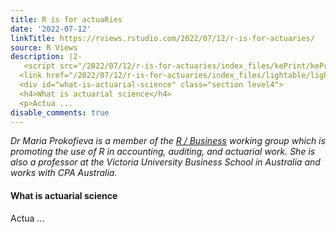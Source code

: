 ```yaml
---
title: R is for actuaRies
date: '2022-07-12'
linkTitle: https://rviews.rstudio.com/2022/07/12/r-is-for-actuaries/
source: R Views
description: |2-
   <script src="/2022/07/12/r-is-for-actuaries/index_files/kePrint/kePrint.js"></script>
  <link href="/2022/07/12/r-is-for-actuaries/index_files/lightable/lightable.css" rel="stylesheet" /> <p><em>Dr Maria Prokofieva is a member of the <a href="https://github.com/RConsortium/RBusiness">R / Business</a> working group which is promoting the use of R in accounting, auditing, and actuarial work. She is also a professor at the Victoria University Business School in Australia and works with CPA Australia.</em></p>
  <div id="what-is-actuarial-science" class="section level4">
  <h4>What is actuarial science</h4>
  <p>Actua ...
disable_comments: true
---
```

 <script src="/2022/07/12/r-is-for-actuaries/index_files/kePrint/kePrint.js"></script>
<link href="/2022/07/12/r-is-for-actuaries/index_files/lightable/lightable.css" rel="stylesheet" /> <p><em>Dr Maria Prokofieva is a member of the <a href="https://github.com/RConsortium/RBusiness">R / Business</a> working group which is promoting the use of R in accounting, auditing, and actuarial work. She is also a professor at the Victoria University Business School in Australia and works with CPA Australia.</em></p>
<div id="what-is-actuarial-science" class="section level4">
<h4>What is actuarial science</h4>
<p>Actua ...